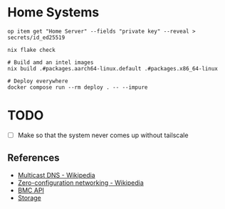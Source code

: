 # Home Systems


```
op item get "Home Server" --fields "private key" --reveal > secrets/id_ed25519

nix flake check

# Build amd an intel images
nix build .#packages.aarch64-linux.default .#packages.x86_64-linux 

# Deploy everywhere
docker compose run --rm deploy . -- --impure
```

# TODO
- [ ] Make so that the system never comes up without tailscale


## References
- [Multicast DNS - Wikipedia](https://en.wikipedia.org/wiki/Multicast_DNS)
- [Zero-configuration networking - Wikipedia](https://en.wikipedia.org/wiki/Zero-configuration_networking#DNS-SD)
- [BMC API](https://docs.turingpi.com/docs/turing-pi2-bmc-api#flash--firmware)
- [Storage](https://docs.turingpi.com/docs/turing-pi2-kubernetes-cluster-storage#option-2-the-longhorn)
